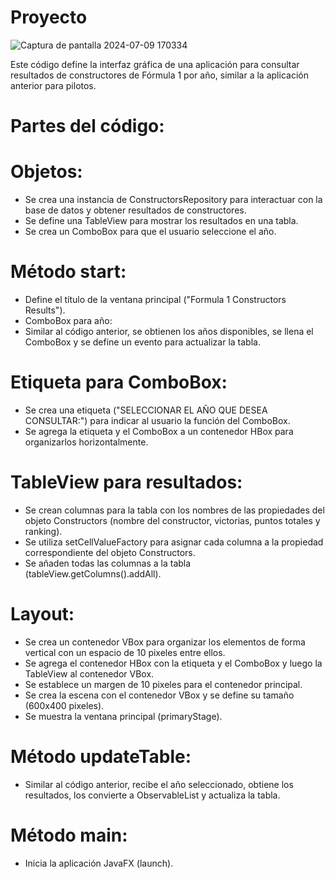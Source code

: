 # Proyecto

![Captura de pantalla 2024-07-09 170334](https://github.com/UserLauraGaona/Proyecto/assets/175163285/533b13f7-cc8b-4560-9fab-84336958da30)


Este código define la interfaz gráfica de una aplicación para consultar resultados de constructores de Fórmula 1 por año, similar a la aplicación anterior para pilotos.

# Partes del código:
# Objetos:
* Se crea una instancia de ConstructorsRepository para interactuar con la base de datos y obtener resultados de constructores.
* Se define una TableView para mostrar los resultados en una tabla.
* Se crea un ComboBox para que el usuario seleccione el año.
# Método start:
* Define el título de la ventana principal ("Formula 1 Constructors Results").
* ComboBox para año:
* Similar al código anterior, se obtienen los años disponibles, se llena el ComboBox y se define un evento para actualizar la tabla.
# Etiqueta para ComboBox:
* Se crea una etiqueta ("SELECCIONAR EL AÑO QUE DESEA CONSULTAR:") para indicar al usuario la función del ComboBox.
* Se agrega la etiqueta y el ComboBox a un contenedor HBox para organizarlos horizontalmente.
# TableView para resultados:
* Se crean columnas para la tabla con los nombres de las propiedades del objeto Constructors (nombre del constructor, victorias, puntos totales y ranking).
* Se utiliza setCellValueFactory para asignar cada columna a la propiedad correspondiente del objeto Constructors.
* Se añaden todas las columnas a la tabla (tableView.getColumns().addAll).
# Layout:
* Se crea un contenedor VBox para organizar los elementos de forma vertical con un espacio de 10 pixeles entre ellos.
* Se agrega el contenedor HBox con la etiqueta y el ComboBox y luego la TableView al contenedor VBox.
* Se establece un margen de 10 pixeles para el contenedor principal.
* Se crea la escena con el contenedor VBox y se define su tamaño (600x400 pixeles).
* Se muestra la ventana principal (primaryStage).
# Método updateTable:
* Similar al código anterior, recibe el año seleccionado, obtiene los resultados, los convierte a ObservableList y actualiza la tabla.
# Método main:
* Inicia la aplicación JavaFX (launch).
